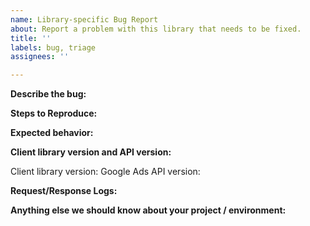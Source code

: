 ```yaml
---
name: Library-specific Bug Report
about: Report a problem with this library that needs to be fixed.
title: ''
labels: bug, triage
assignees: ''

---
```

<!-- PLEASE READ
This form is for bug reports specific to this library.

For troubleshooting tips, see: https://developers.google.com/google-ads/api/docs/best-practices/troubleshooting

For issues that are related to the Google Ads API itself and not specific to this library, please reach out to one of our support channels: https://developers.google.com/google-ads/api/support.

Please check existing issues to see if your bug has already been reported before
creating a new issue. We encourage you to add any relevant information to the existing issue if one already exists.
-->

**Describe the bug:**

**Steps to Reproduce:**

**Expected behavior:**

**Client library version and API version:**
<!--
 - Which Google Ads API version are you using [e.g. v6]
 - Paste the list of dependencies you're using (i.e. `pip freeze`)
-->
Client library version:
Google Ads API version:

**Request/Response Logs:**
<!--
To enable logging see this page: https://developers.google.com/google-ads/api/docs/client-libs/python/logging

NOTE: Make sure to include a Request ID when possible, and to redact personally
identifiable information, including developer tokens, GCP client IDs, customer IDs, etc.
-->

 
**Anything else we should know about your project / environment:**

